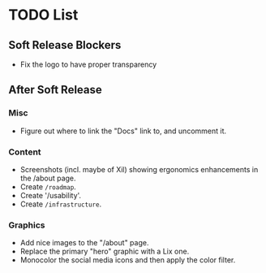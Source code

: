TODO List
==========

## Soft Release Blockers

- Fix the logo to have proper transparency

## After Soft Release

### Misc

- Figure out where to link the "Docs" link to, and uncomment it.

### Content

- Screenshots (incl. maybe of Xil) showing ergonomics enhancements in the /about page.
- Create `/roadmap`.
- Create '/usability'.
- Create `/infrastructure`.

### Graphics

- Add nice images to the "/about" page.
- Replace the primary "hero" graphic with a Lix one.
- Monocolor the social media icons and then apply the color filter.
